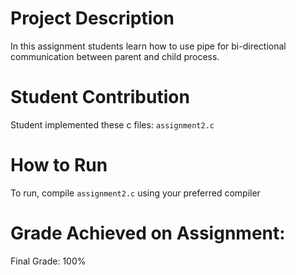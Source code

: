 # Project Description
In this assignment students learn how to use pipe for bi-directional communication between parent and child process. 

# Student Contribution
Student implemented these c files: `assignment2.c`

# How to Run
To run, compile `assignment2.c` using your preferred compiler

# Grade Achieved on Assignment:
Final Grade: 100%
